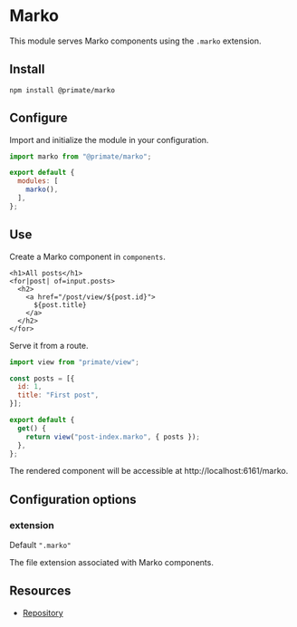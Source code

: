 # Marko

This module serves Marko components using the `.marko` extension.

## Install

`npm install @primate/marko`

## Configure

Import and initialize the module in your configuration.

```js caption=primate.config.js
import marko from "@primate/marko";

export default {
  modules: [
    marko(),
  ],
};
```

## Use

Create a Marko component in `components`.

```marko caption=components/post-index.marko
<h1>All posts</h1>
<for|post| of=input.posts>
  <h2>
    <a href="/post/view/${post.id}">
      ${post.title}
    </a>
  </h2>
</for>
```

Serve it from a route.

```js caption=routes/marko.js
import view from "primate/view";

const posts = [{
  id: 1,
  title: "First post",
}];

export default {
  get() {
    return view("post-index.marko", { posts });
  },
};
```

The rendered component will be accessible at http://localhost:6161/marko.

## Configuration options

### extension

Default `".marko"`

The file extension associated with Marko components.

## Resources

* [Repository][repo]

[repo]: https://github.com/primate-run/primate/tree/master/packages/marko
